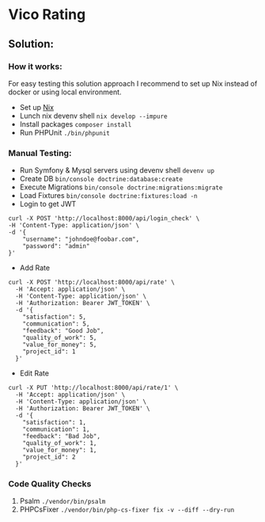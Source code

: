 # Vico Rating
## Solution:

### How it works:

For easy testing this solution approach I recommend to set up Nix instead of docker or using local environment.

- Set up [Nix](https://github.com/DeterminateSystems/nix-installer)
- Lunch nix devenv shell ```nix develop --impure```
- Install packages ```composer install```
- Run PHPUnit ```./bin/phpunit```

### Manual Testing:
- Run Symfony & Mysql servers using devenv shell ```devenv up```
- Create DB ```bin/console doctrine:database:create```
- Execute Migrations ```bin/console doctrine:migrations:migrate```
- Load Fixtures ```bin/console doctrine:fixtures:load -n```
- Login to get JWT
```shell
curl -X POST 'http://localhost:8000/api/login_check' \
-H 'Content-Type: application/json' \
-d '{
    "username": "johndoe@foobar.com",
    "password": "admin"
}'
```
- Add Rate 
```shell
curl -X POST 'http://localhost:8000/api/rate' \
  -H 'Accept: application/json' \
  -H 'Content-Type: application/json' \
  -H 'Authorization: Bearer JWT_TOKEN' \
  -d '{
    "satisfaction": 5,
    "communication": 5,
    "feedback": "Good Job",
    "quality_of_work": 5,
    "value_for_money": 5,
    "project_id": 1
  }'
  ```
- Edit Rate
```shell
curl -X PUT 'http://localhost:8000/api/rate/1' \
  -H 'Accept: application/json' \
  -H 'Content-Type: application/json' \
  -H 'Authorization: Bearer JWT_TOKEN' \
  -d '{
    "satisfaction": 1,
    "communication": 1,
    "feedback": "Bad Job",
    "quality_of_work": 1,
    "value_for_money": 1,
    "project_id": 2
  }'
  ```


### Code Quality Checks

1. Psalm ```./vendor/bin/psalm```
2. PHPCsFixer ```./vendor/bin/php-cs-fixer fix -v --diff --dry-run```
